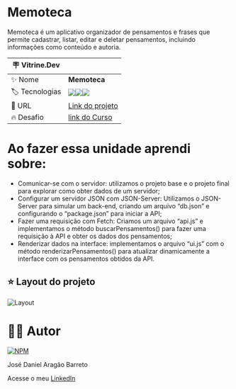 # Memoteca

Memoteca é um aplicativo organizador de pensamentos e frases que permite cadastrar, listar, editar e deletar pensamentos, incluindo informações como conteúdo e autoria.

| :placard: Vitrine.Dev |     |
| -------------  | --- |
| :sparkles: Nome        | **Memoteca**
| :label: Tecnologias | <img src="https://img.shields.io/badge/HTML5-E34F26?style=for-the-badge&logo=html5&logoColor=white"><img src="https://img.shields.io/badge/CSS3-1572B6?style=for-the-badge&logo=css3&logoColor=white"><img src="https://img.shields.io/badge/JavaScript-F7DF1E?style=for-the-badge&logo=javascript&logoColor=black">
| :rocket: URL         | [Link do projeto]()
| :fire: Desafio     | [link do Curso](https://cursos.alura.com.br/course/javascript-implementando-crud-requisicoes-http)

# Ao fazer essa unidade aprendi sobre: 

- Comunicar-se com o servidor: utilizamos o projeto base e o projeto final para explorar como obter dados de um servidor;
- Configurar um servidor JSON com JSON-Server: Utilizamos o JSON-Server para simular um back-end, criando um arquivo “db.json” e configurando o “package.json” para iniciar a API;
- Fazer uma requisição com Fetch: Criamos um arquivo “api.js” e implementamos o método buscarPensamentos() para fazer uma requisição à API e obter os dados dos pensamentos;
- Renderizar dados na interface: implementamos o arquivo “ui.js” com o método renderizarPensamentos() para atualizar dinamicamente a interface com os pensamentos obtidos da API.


## ⭐ Layout do projeto
![Layout]()

# 🙋‍♂️ Autor

[![NPM](https://img.shields.io/npm/l/react)](https://github.com/DanielBarret0/codeChella/blob/main/LICENSE.md)

José Daniel Aragão Barreto

Acesse o meu [LinkedIn](https://www.linkedin.com/in/daniel-barreto-1b763216a/)

